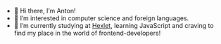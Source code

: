 - 👋 Hi there, I’m Anton!
- 👀 I’m interested in computer science and foreign languages.
- 🌱 I’m currently studying at [Hexlet](https://ru.hexlet.io/), learning JavaScript and craving to find my place in the world of frontend-developers!

<!---
antonDedyaev/antonDedyaev is a ✨ special ✨ repository because its `README.md` (this file) appears on your GitHub profile.
You can click the Preview link to take a look at your changes.
--->
